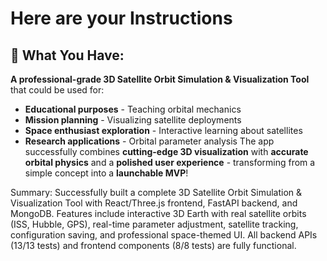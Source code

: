 # Here are your Instructions
## 🎯 **What You Have:**

**A professional-grade 3D Satellite Orbit Simulation & Visualization Tool** that could be used for:
- **Educational purposes** - Teaching orbital mechanics
- **Mission planning** - Visualizing satellite deployments
- **Space enthusiast exploration** - Interactive learning about satellites
- **Research applications** - Orbital parameter analysis
The app successfully combines **cutting-edge 3D visualization** with **accurate orbital physics** and a **polished user experience** - transforming from a simple concept into a **launchable MVP**!

Summary: Successfully built a complete 3D Satellite Orbit Simulation & Visualization Tool with React/Three.js frontend, FastAPI backend, and MongoDB. Features include interactive 3D Earth with real satellite orbits (ISS, Hubble, GPS), real-time parameter adjustment, satellite tracking, configuration saving, and professional space-themed UI. All backend APIs (13/13 tests) and frontend components (8/8 tests) are fully functional.
